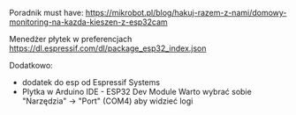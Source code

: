 Poradnik must have:
https://mikrobot.pl/blog/hakuj-razem-z-nami/domowy-monitoring-na-kazda-kieszen-z-esp32cam

Menedżer płytek w preferencjach
https://dl.espressif.com/dl/package_esp32_index.json 

Dodatkowo:
- dodatek do esp od Espressif Systems
- Plytka w Arduino IDE - ESP32 Dev Module
Warto wybrać sobie "Narzędzia" -> "Port" (COM4) aby widzieć logi